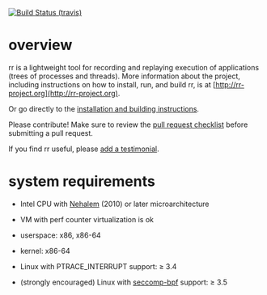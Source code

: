 [![Build Status (travis)](https://travis-ci.org/mozilla/rr.svg?branch=master "Travis")](https://travis-ci.org/mozilla/rr)

# overview
rr is a lightweight tool for recording and replaying execution of applications (trees of processes and threads).  More information about the project, including instructions on how to install, run, and build rr, is at [http://rr-project.org](http://rr-project.org).

Or go directly to the [installation and building instructions](https://github.com/mozilla/rr/wiki/Building-And-Installing).

Please contribute!  Make sure to review the [pull request checklist](/CONTRIBUTING.md) before submitting a pull request.

If you find rr useful, please [add a testimonial](https://github.com/mozilla/rr/wiki/Testimonials).

# system requirements
* Intel CPU with [Nehalem](https://en.wikipedia.org/wiki/Nehalem_%28microarchitecture%29) (2010) or later microarchitecture

 * VM with perf counter virtualization is ok
 * userspace: x86, x86-64
 * kernel: x86-64

* Linux with PTRACE_INTERRUPT support: ≥ 3.4
* (strongly encouraged) Linux with [seccomp-bpf](https://en.wikipedia.org/wiki/Seccomp) support: ≥ 3.5

